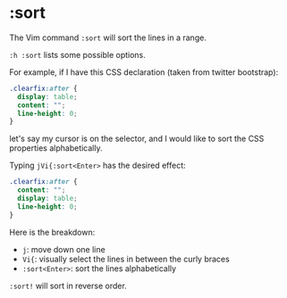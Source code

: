 # :sort

The Vim command `:sort` will sort the lines in a range.

`:h :sort` lists some possible options.

For example, if I have this CSS declaration (taken from twitter bootstrap):

```css
.clearfix:after {
  display: table;
  content: "";
  line-height: 0;
}
```

let's say my cursor is on the selector, and I would like to sort the CSS
properties alphabetically.

Typing `jVi{:sort<Enter>` has the desired effect:

```css
.clearfix:after {
  content: "";
  display: table;
  line-height: 0;
}
```

Here is the breakdown:
- `j`: move down one line
- `Vi{`: visually select the lines in between the curly braces
-  `:sort<Enter>`: sort the lines alphabetically

`:sort!` will sort in reverse order.
